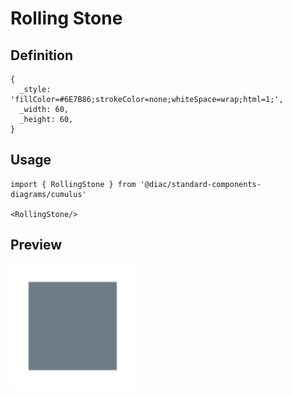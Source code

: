 # Rolling Stone

## Definition

```
{
  _style: 'fillColor=#6E7B86;strokeColor=none;whiteSpace=wrap;html=1;',
  _width: 60,
  _height: 60,
}
```

## Usage

```
import { RollingStone } from '@diac/standard-components-diagrams/cumulus'

<RollingStone/>
```

## Preview

<img src="./rolling-stone.png" width="200"/>
